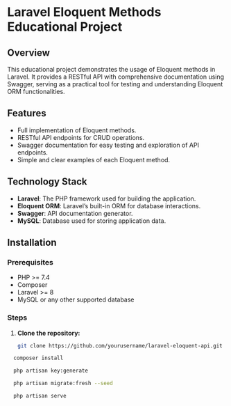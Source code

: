 # Laravel Eloquent Methods Educational Project

## Overview

This educational project demonstrates the usage of Eloquent methods in Laravel. It provides a RESTful API with comprehensive documentation using Swagger, serving as a practical tool for testing and understanding Eloquent ORM functionalities.

## Features

- Full implementation of Eloquent methods.
- RESTful API endpoints for CRUD operations.
- Swagger documentation for easy testing and exploration of API endpoints.
- Simple and clear examples of each Eloquent method.

## Technology Stack

- **Laravel**: The PHP framework used for building the application.
- **Eloquent ORM**: Laravel’s built-in ORM for database interactions.
- **Swagger**: API documentation generator.
- **MySQL**: Database used for storing application data.

## Installation

### Prerequisites

- PHP >= 7.4
- Composer
- Laravel >= 8
- MySQL or any other supported database

### Steps

1. **Clone the repository:**

   ```bash
   git clone https://github.com/yourusername/laravel-eloquent-api.git
   ```
  ```bash
    composer install
```
  ```bash
    php artisan key:generate
```
  ```bash
    php artisan migrate:fresh --seed
```
  ```bash
    php artisan serve
```
